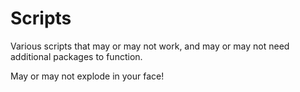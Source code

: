 # Scripts

Various scripts that may or may not work, and may or may not need additional packages to function.

May or may not explode in your face!
